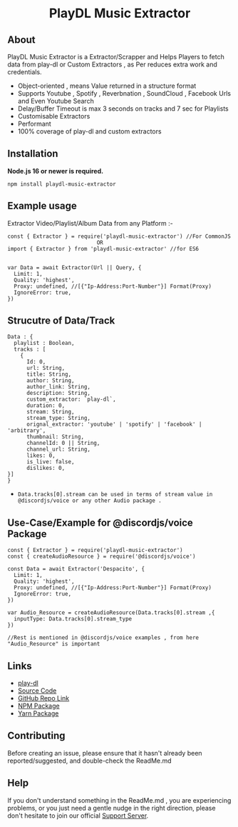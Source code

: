 <div align="center">
  <br />
  <br />
  <p>
<h1>PlayDL Music Extractor</h1>
  </p>
</div>

## About

PlayDL Music Extractor is a Extractor/Scrapper and Helps Players to fetch data from play-dl or Custom Extractors , as Per reduces extra work and credentials.

- Object-oriented , means Value returned in a structure format
- Supports Youtube , Spotify , Reverbnation , SoundCloud , Facebook Urls and Even Youtube Search
- Delay/Buffer Timeout is max 3 seconds on tracks and 7 sec for Playlists
- Customisable Extractors
- Performant
- 100% coverage of play-dl and custom extractors

## Installation

**Node.js 16 or newer is required.**

```
npm install playdl-music-extractor
```

## Example usage

Extractor Video/Playlist/Album Data from any Platform :-

```
const { Extractor } = require('playdl-music-extractor') //For CommonJS
                            OR
import { Extractor } from 'playdl-music-extractor' //for ES6


var Data = await Extractor(Url || Query, {
  Limit: 1,
  Quality: 'highest',
  Proxy: undefined, //[{"Ip-Address:Port-Number"}] Format(Proxy)
  IgnoreError: true,
})
```

## Strucutre of Data/Track

```
Data : {
  playlist : Boolean,
  tracks : [
    {
      Id: 0,
      url: String,
      title: String,
      author: String,
      author_link: String,
      description: String,
      custom_extractor: `play-dl`,
      duration: 0,
      stream: String,
      stream_type: String,
      orignal_extractor: 'youtube' | 'spotify' | 'facebook' | 'arbitrary',
      thumbnail: String,
      channelId: 0 || String,
      channel_url: String,
      likes: 0,
      is_live: false,
      dislikes: 0,
}]
}
```

- `Data.tracks[0].stream can be used in terms of stream value in @discordjs/voice or any other Audio package .`

## Use-Case/Example for @discordjs/voice Package

```
const { Extractor } = require('playdl-music-extractor')
const { createAudioResource } = require('@discordjs/voice')

const Data = await Extractor('Despacito', {
  Limit: 1,
  Quality: 'highest',
  Proxy: undefined, //[{"Ip-Address:Port-Number"}] Format(Proxy)
  IgnoreError: true,
})

var Audio_Resource = createAudioResource(Data.tracks[0].stream ,{
  inputType: Data.tracks[0].stream_type
})

//Rest is mentioned in @discordjs/voice examples , from here "Audio_Resource" is important

```

## Links

- [play-dl](https://www.npmjs.com/package/play-dl)
- [Source Code](https://github.com/SidisLiveYT/playdl-music-extractor.git)
- [GitHub Repo Link](https://github.com/SidisLiveYT/playdl-music-extractor)
- [NPM Package](https://www.npmjs.com/package/playdl-music-extractor)
- [Yarn Package](https://yarn.pm/playdl-music-extractor)

## Contributing

Before creating an issue, please ensure that it hasn't already been reported/suggested, and double-check the ReadMe.md

## Help

If you don't understand something in the ReadMe.md , you are experiencing problems, or you just need a gentle
nudge in the right direction, please don't hesitate to join our official [Support Server](https://discord.gg/Vkmzffpjny).
